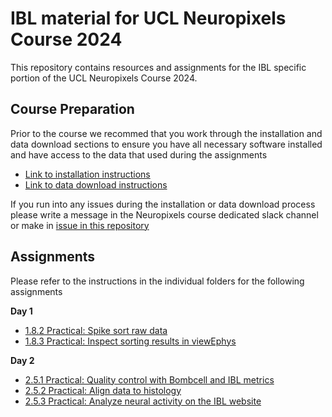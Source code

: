 # IBL material for UCL Neuropixels Course 2024

This repository contains resources and assignments for the IBL specific portion of the UCL Neuropixels Course 2024.

## Course Preparation
Prior to the course we recommed that you work through the installation and data download sections to ensure you have all necessary software installed and have access to the data that 
used during the assignments
- [Link to installation instructions](https://github.com/int-brain-lab/neuropixels_course_2024/tree/main/installation)
- [Link to data download instructions](https://github.com/int-brain-lab/neuropixels_course_2024/tree/main/data_access)

If you run into any issues during the installation or data download process please write a message in the Neuropixels course dedicated slack channel or make in [issue in this repository](https://github.com/int-brain-lab/neuropixels_course_2024/issues)

## Assignments
Please refer to the instructions in the individual folders for the following assignments

**Day 1**
- [1.8.2 Practical: Spike sort raw data](ibl-sorter/README.md)
- [1.8.3 Practical: Inspect sorting results in viewEphys](https://github.com/int-brain-lab/neuropixels_course_2024/tree/main/viewephys)

**Day 2**
- [2.5.1 Practical: Quality control with Bombcell and IBL metrics](https://github.com/int-brain-lab/neuropixels_course_2024/tree/main/quality_control_for_np_data)
- [2.5.2 Practical: Align data to histology](https://github.com/int-brain-lab/neuropixels_course_2024/tree/main/aligning_spikes_to_histology)
- [2.5.3 Practical: Analyze neural activity on the IBL website](https://github.com/int-brain-lab/neuropixels_course_2024/tree/main/functional_analysis)

